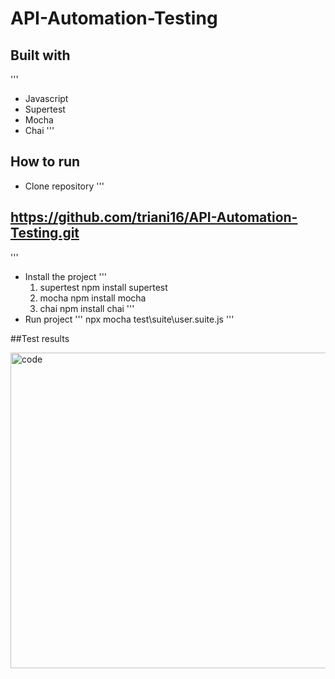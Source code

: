 # API-Automation-Testing
## Built with
'''
- Javascript
- Supertest
- Mocha
- Chai
'''

## How to run
- Clone repository
'''
## https://github.com/triani16/API-Automation-Testing.git
'''
- Install the project
'''
  1. supertest
    npm install supertest
  2. mocha
    npm install mocha
  3. chai
    npm install chai
'''
- Run project
'''
npx mocha test\suite\user.suite.js
'''

##Test results

<img width="505" alt="code" src="https://github.com/triani16/API-Automation-Testing/assets/67509994/8469e0b1-3ba1-4ca4-9f0a-f9cfb0bc2028">


